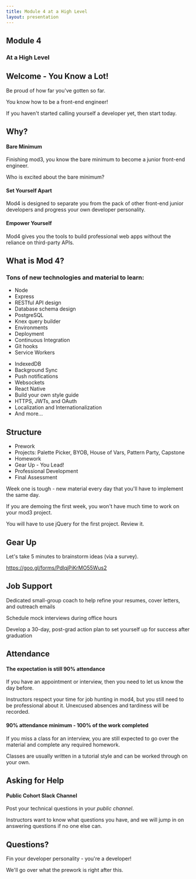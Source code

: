 ```yaml
---
title: Module 4 at a High Level
layout: presentation
---
```


<section>
  <h1>Module 4</h1>
  <h3>At a High Level</h3>
</section>

<section>
  <section>
    <h2>Welcome - You Know a Lot!</h2>
    <p>Be proud of how far you've gotten so far.</p>
    <p>You know how to be a front-end engineer!</p>
    <p>If you haven't started calling yourself a developer yet, then start today.</p>
  </section>
  <section>
    <h2>Why?</h2>
  </section>
  <section>
    <h4>Bare Minimum</h4>
    <p>Finishing mod3, you know the bare minimum to become a junior front-end engineer.</p>
    <p>Who is excited about the bare minimum?</p>
  </section>
  <section>
    <h4>Set Yourself Apart</h4>
    <p>Mod4 is designed to separate you from the pack of other front-end junior developers and progress your own developer personality.</p>
  </section>
  <section>
    <h4>Empower Yourself</h4>
    <p>Mod4 gives you the tools to build professional web apps without the reliance on third-party APIs.</p>
  </section>
</section>

<section>
  <section>
    <h2>What is Mod 4?</h2>
  </section>
  <section>
    <h3>Tons of new technologies and material to learn:</h3>
    <ul>
      <li>Node</li>
      <li>Express</li>
      <li>RESTful API design</li>
      <li>Database schema design</li>
      <li>PostgreSQL</li>
      <li>Knex query builder</li>
      <li>Environments</li>
      <li>Deployment</li>
      <li>Continuous Integration</li>
      <li>Git hooks</li>
      <li>Service Workers</li>
    </ul>
  </section>
  <section>
    <ul>
      <li>IndexedDB</li>
      <li>Background Sync</li>
      <li>Push notifications</li>
      <li>Websockets</li>
      <li>React Native</li>
      <li>Build your own style guide</li>
      <li>HTTPS, JWTs, and OAuth</li>
      <li>Localization and Internationalization</li>
      <li>And more...</li>
    </ul>
  </section>
</section>

<section>
  <section>
    <h2>Structure</h2>
  </section>
  <section>
    <ul>
      <li>Prework</li>
      <li>Projects: Palette Picker, BYOB, House of Vars, Pattern Party, Capstone</li>
      <li>Homework</li>
      <li>Gear Up - You Lead!</li>
      <li>Professional Development</li>
      <li>Final Assessment</li>
    </ul>
  </section>
  <section>
    <p>Week one is tough - new material every day that you'll have to implement the same day.</p>
    <p>If you are demoing the first week, you won't have much time to work on your mod3 project.</p>
    <p>You will have to use jQuery for the first project. Review it.</p>
  </section>
</section>

<section>
  <section>
    <h2>Gear Up</h2>
  </section>
  <section>
    <p>Let's take 5 minutes to brainstorm ideas (via a survey).</p>
    <p><a href="https://goo.gl/forms/PdlqjPiKrMO55Wus2">https://goo.gl/forms/PdlqjPiKrMO55Wus2</a></p>
  </section>
</section>

<section>
  <section>
    <h2>Job Support</h2>
  </section>
  <section>
    <p>Dedicated small-group coach to help refine your resumes, cover letters, and outreach emails</p>
    <p>Schedule mock interviews during office hours</p>
    <p>Develop a 30-day, post-grad action plan to set yourself up for success after graduation</p>
  </section>
</section>

<section>
  <section>
    <h2>Attendance</h2>
  </section>
  <section>
    <h4>The expectation is still 90% attendance</h4>
    <p>If you have an appointment or interview, then you need to let us know the day before.</p>
    <p>Instructors respect your time for job hunting in mod4, but you still need to be professional about it. Unexcused absences and tardiness will be recorded.</p>
  </section>
  <section>
    <h4>90% attendance minimum - 100% of the work completed</h4>
    <p>If you miss a class for an interview, you are still expected to go over the material and complete any required homework.</p>
    <p>Classes are usually written in a tutorial style and can be worked through on your own.</p>
  </section>
</section>

<section>
  <section>
    <h2>Asking for Help</h2>
  </section>
  <section>
    <h4>Public Cohort Slack Channel</h4>
    <p>Post your technical questions in your <em>public channel</em>.</p>
    <p>Instructors want to know what questions you have, and we will jump in on answering questions if no one else can.</p>
  </section>
</section>

<section>
  <section>
    <h2>Questions?</h2>
    <p>Fin your developer personality - you're a developer!</p>
    <p>We'll go over what the prework is right after this.</p>
  </section>
</section>

